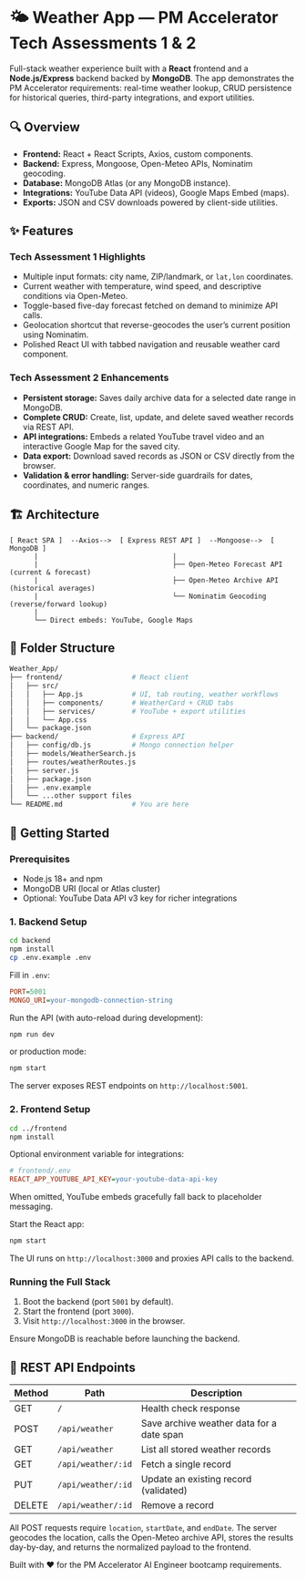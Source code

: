 # 🌤 Weather App &mdash; PM Accelerator Tech Assessments 1 & 2

Full-stack weather experience built with a **React** frontend and a **Node.js/Express** backend backed by **MongoDB**. The app demonstrates the PM Accelerator requirements: real-time weather lookup, CRUD persistence for historical queries, third-party integrations, and export utilities.

## 🔍 Overview

- **Frontend:** React + React Scripts, Axios, custom components.
- **Backend:** Express, Mongoose, Open-Meteo APIs, Nominatim geocoding.
- **Database:** MongoDB Atlas (or any MongoDB instance).
- **Integrations:** YouTube Data API (videos), Google Maps Embed (maps).
- **Exports:** JSON and CSV downloads powered by client-side utilities.

## ✨ Features

### Tech Assessment 1 Highlights
- Multiple input formats: city name, ZIP/landmark, or `lat,lon` coordinates.
- Current weather with temperature, wind speed, and descriptive conditions via Open-Meteo.
- Toggle-based five-day forecast fetched on demand to minimize API calls.
- Geolocation shortcut that reverse-geocodes the user’s current position using Nominatim.
- Polished React UI with tabbed navigation and reusable weather card component.

### Tech Assessment 2 Enhancements
- **Persistent storage:** Saves daily archive data for a selected date range in MongoDB.
- **Complete CRUD:** Create, list, update, and delete saved weather records via REST API.
- **API integrations:** Embeds a related YouTube travel video and an interactive Google Map for the saved city.
- **Data export:** Download saved records as JSON or CSV directly from the browser.
- **Validation & error handling:** Server-side guardrails for dates, coordinates, and numeric ranges.

## 🏗 Architecture

```text
[ React SPA ]  --Axios-->  [ Express REST API ]  --Mongoose-->  [ MongoDB ]
      |                                 |
      |                                 ├── Open-Meteo Forecast API (current & forecast)
      |                                 ├── Open-Meteo Archive API (historical averages)
      |                                 └── Nominatim Geocoding (reverse/forward lookup)
      |
      └── Direct embeds: YouTube, Google Maps
```

## 📁 Folder Structure

```bash
Weather_App/
├── frontend/                 # React client
│   ├── src/
│   │   ├── App.js            # UI, tab routing, weather workflows
│   │   ├── components/       # WeatherCard + CRUD tabs
│   │   ├── services/         # YouTube + export utilities
│   │   └── App.css
│   └── package.json
├── backend/                  # Express API
│   ├── config/db.js          # Mongo connection helper
│   ├── models/WeatherSearch.js
│   ├── routes/weatherRoutes.js
│   ├── server.js
│   ├── package.json
│   ├── .env.example
│   └── ...other support files
└── README.md                 # You are here
```

## 🚀 Getting Started

### Prerequisites
- Node.js 18+ and npm
- MongoDB URI (local or Atlas cluster)
- Optional: YouTube Data API v3 key for richer integrations

### 1. Backend Setup
```bash
cd backend
npm install
cp .env.example .env
```
Fill in `.env`:
```ini
PORT=5001
MONGO_URI=your-mongodb-connection-string
```

Run the API (with auto-reload during development):
```bash
npm run dev
```
or production mode:
```bash
npm start
```
The server exposes REST endpoints on `http://localhost:5001`.

### 2. Frontend Setup
```bash
cd ../frontend
npm install
```
Optional environment variable for integrations:
```ini
# frontend/.env
REACT_APP_YOUTUBE_API_KEY=your-youtube-data-api-key
```
When omitted, YouTube embeds gracefully fall back to placeholder messaging.

Start the React app:
```bash
npm start
```
The UI runs on `http://localhost:3000` and proxies API calls to the backend.

### Running the Full Stack
1. Boot the backend (port `5001` by default).
2. Start the frontend (port `3000`).
3. Visit `http://localhost:3000` in the browser.

Ensure MongoDB is reachable before launching the backend.

## 🔌 REST API Endpoints

| Method | Path                 | Description                              |
| ------ | -------------------- | ---------------------------------------- |
| GET    | `/`                  | Health check response                    |
| POST   | `/api/weather`       | Save archive weather data for a date span|
| GET    | `/api/weather`       | List all stored weather records          |
| GET    | `/api/weather/:id`   | Fetch a single record                    |
| PUT    | `/api/weather/:id`   | Update an existing record (validated)    |
| DELETE | `/api/weather/:id`   | Remove a record                          |

All POST requests require `location`, `startDate`, and `endDate`. The server geocodes the location, calls the Open-Meteo archive API, stores the results day-by-day, and returns the normalized payload to the frontend.

Built with ❤️ for the PM Accelerator AI Engineer bootcamp requirements.
